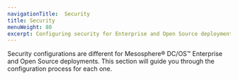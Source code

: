 ```yaml
---
navigationTitle:  Security
title: Security
menuWeight: 80
excerpt: Configuring security for Enterprise and Open Source deployments
---
```

Security configurations are different for Mesosphere&reg; DC/OS&trade; Enterprise and Open Source deployments. This section will guide you through the configuration process for each one.
